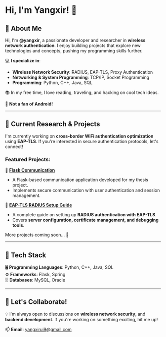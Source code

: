 # Hi, I'm Yangxir! 👋

🚀 **About Me**
---
Hi, I'm **@yangxir**, a passionate developer and researcher in **wireless network authentication**. I enjoy building projects that explore new technologies and concepts, pushing my programming skills further. 

💻 **I specialize in**:
- **Wireless Network Security**: RADIUS, EAP-TLS, Proxy Authentication
- **Networking & System Programming**: TCP/IP, Socket Programming
- **Programming**: Python, C++, Java, SQL

📚 In my free time, I love reading, traveling, and hacking on cool tech ideas.  

📌 **Not a fan of Android!**

---

🔬 **Current Research & Projects**
---
I'm currently working on **cross-border WiFi authentication optimization** using **EAP-TLS**. If you're interested in secure authentication protocols, let's connect! 

### Featured Projects:

📌 **[Flask Communication](https://github.com/yangxir/flask-communication)**
- A Flask-based communication application developed for my thesis project.
- Implements secure communication with user authentication and session management.

📌 **[EAP-TLS RADIUS Setup Guide](https://yangxir.github.io/RADIUS-EAPTLS-EXP/)**
- A complete guide on setting up **RADIUS authentication with EAP-TLS**.
- Covers **server configuration, certificate management, and debugging tools**.

More projects coming soon... 🚀

---

📌 **Tech Stack**
---
🖥️ **Programming Languages**: Python, C++, Java, SQL  
⚙️ **Frameworks**: Flask, Spring  
🗄️ **Databases**: MySQL, Oracle  

---

🤝 **Let's Collaborate!**
---
💡 I'm always open to discussions on **wireless network security**, and **backend development**. If you're working on something exciting, hit me up!  

📫 **Email**: yangxirui9@gmail.com


